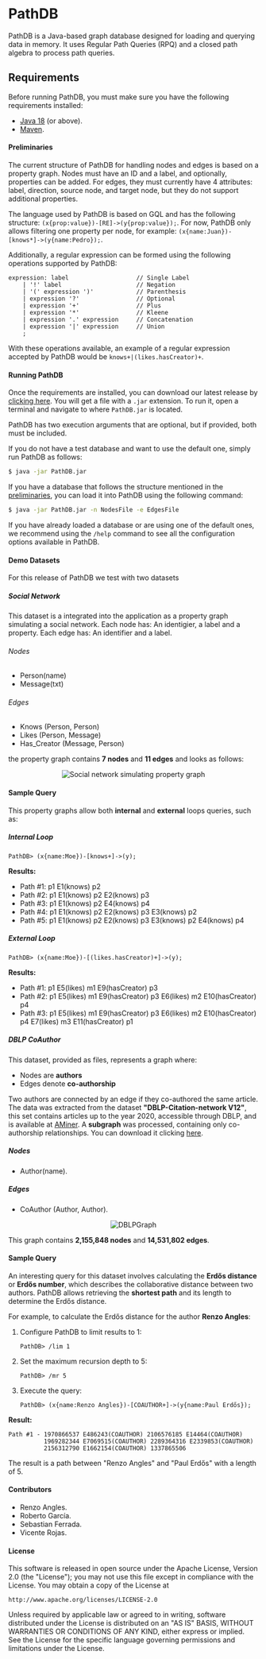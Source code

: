 # PathDB

PathDB is a Java-based graph database designed for loading and querying data in memory. It uses Regular Path Queries (RPQ) and a closed path algebra to process path queries.

## Requirements

Before running PathDB, you must make sure you have the following requirements installed:
* [Java 18](https://www.oracle.com/java/technologies/javase/jdk18-archive-downloads.html) (or above).
* [Maven](https://maven.apache.org/download.cgi).

#### Preliminaries 

The current structure of PathDB for handling nodes and edges is based on a property graph. Nodes must have an ID and a label, and optionally, properties can be added. For edges, they must currently have 4 attributes: label, direction, source node, and target node, but they do not support additional properties.

The language used by PathDB is based on GQL and has the following structure: `(x{prop:value})-[RE]->(y{prop:value});`. For now, PathDB only allows filtering one property per node, for example: `(x{name:Juan})-[knows*]->(y{name:Pedro});`.

Additionally, a regular expression can be formed using the following operations supported by PathDB:

```ANTLR4
expression: label                   // Single Label
    | '!' label                     // Negation
    | '(' expression ')'            // Parenthesis
    | expression '?'                // Optional
    | expression '+'                // Plus
    | expression '*'                // Kleene
    | expression '.' expression     // Concatenation
    | expression '|' expression     // Union
    ;   
```

With these operations available, an example of a regular expression accepted by PathDB would be `knows+|(likes.hasCreator)+`.

#### Running PathDB

Once the requirements are installed, you can download our latest release by [clicking here](). You will get a file with a `.jar` extension. To run it, open a terminal and navigate to where `PathDB.jar` is located.

PathDB has two execution arguments that are optional, but if provided, both must be included.

If you do not have a test database and want to use the default one, simply run PathDB as follows:

```bash
$ java -jar PathDB.jar
```

If you have a database that follows the structure mentioned in the [preliminaries](#preliminaries), you can load it into PathDB using the following command:

```bash
$ java -jar PathDB.jar -n NodesFile -e EdgesFile
```

If you have already loaded a database or are using one of the default ones, we recommend using the `/help` command to see all the configuration options available in PathDB.

#### Demo Datasets

For this release of PathDB we test with two datasets

##### Social Network

This dataset is a integrated into the application as a property graph simulating a social network. Each node has: An identigier, a label and a property. Each edge has: An identifier and a label.

###### Nodes
- Person(name)
- Message(txt)
###### Edges
- Knows (Person, Person)
- Likes (Person, Message)
- Has_Creator (Message, Person)

the property graph contains **7 nodes** and **11 edges** and looks as follows:
<div align="center">
  <img src="readmeAssets/image-3.png" alt="Social network simulating property graph">
</div>


#### Sample Query

This property graphs allow both **internal** and **external** loops queries, such as:

##### Internal Loop

```plaintext
PathDB> (x{name:Moe})-[knows+]->(y);
```

**Results:**
- Path #1: p1 E1(knows) p2  
- Path #2: p1 E1(knows) p2 E2(knows) p3  
- Path #3: p1 E1(knows) p2 E4(knows) p4  
- Path #4: p1 E1(knows) p2 E2(knows) p3 E3(knows) p2  
- Path #5: p1 E1(knows) p2 E2(knows) p3 E3(knows) p2 E4(knows) p4  

##### External Loop
```plaintext
PathDB> (x{name:Moe})-[(likes.hasCreator)+]->(y);
```

**Results:**
- Path #1: p1 E5(likes) m1 E9(hasCreator) p3  
- Path #2: p1 E5(likes) m1 E9(hasCreator) p3 E6(likes) m2 E10(hasCreator) p4  
- Path #3: p1 E5(likes) m1 E9(hasCreator) p3 E6(likes) m2 E10(hasCreator) p4 E7(likes) m3 E11(hasCreator) p1  



##### DBLP CoAuthor

This dataset, provided as files, represents a graph where:
- Nodes are **authors**
- Edges denote **co-authorship**  

Two authors are connected by an edge if they co-authored the same article. The data was extracted from the dataset **"DBLP-Citation-network V12"**, this set contains articles up to the year 2020, accessible through DBLP, and is available at  [AMiner](https://www.aminer.cn/citation). A **subgraph** was processed, containing only co-authorship relationships. You can download it clicking [here](https://drive.google.com/file/d/1e4vtARAzhwEuTehOSE3-YFmecyx65wwS/view?usp=sharing).

##### Nodes
- Author(name).

##### Edges
- CoAuthor (Author, Author).

<div align="center">
  <img src="readmeAssets/image-2.png" alt="DBLPGraph">
</div>

This graph contains **2,155,848 nodes** and **14,531,802 edges**.

#### Sample Query
An interesting query for this dataset involves calculating the **Erdős distance** or **Erdős number**, which describes the collaborative distance between two authors. PathDB allows retrieving the **shortest path** and its length to determine the Erdős distance.

For example, to calculate the Erdős distance for the author **Renzo Angles**:
1. Configure PathDB to limit results to 1:  
   ```plaintext
   PathDB> /lim 1
   ```
2. Set the maximum recursion depth to 5:  
   ```plaintext
   PathDB> /mr 5
   ```
3. Execute the query:  
   ```plaintext
   PathDB> (x{name:Renzo Angles})-[COAUTHOR+]->(y{name:Paul Erdős});
   ```

**Result:**  
```plaintext
Path #1 - 1970866537 E486243(COAUTHOR) 2106576185 E14464(COAUTHOR)  
          1969282344 E7069515(COAUTHOR) 2289364316 E2339853(COAUTHOR)  
          2156312790 E1662154(COAUTHOR) 1337865506
```
The result is a path between "Renzo Angles" and "Paul Erdős" with a length of 5.

#### Contributors
* Renzo Angles.
* Roberto García.
* Sebastian Ferrada.
* Vicente Rojas.

#### License

 This software is released in open source under the Apache License, 
 Version 2.0 (the "License"); you may not use this file except in 
 compliance with the License. You may obtain a copy of the License at

    http://www.apache.org/licenses/LICENSE-2.0

 Unless required by applicable law or agreed to in writing, software
 distributed under the License is distributed on an "AS IS" BASIS,
 WITHOUT WARRANTIES OR CONDITIONS OF ANY KIND, either express or implied.
 See the License for the specific language governing permissions and
 limitations under the License.
